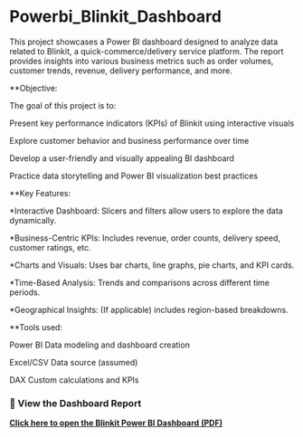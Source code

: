 # Powerbi_Blinkit_Dashboard
This project showcases a Power BI dashboard designed to analyze data related to Blinkit, a quick-commerce/delivery service platform. The report provides insights into various business metrics such as order volumes, customer trends, revenue, delivery performance, and more.


**Objective:

The goal of this project is to:

Present key performance indicators (KPIs) of Blinkit using interactive visuals

Explore customer behavior and business performance over time

Develop a user-friendly and visually appealing BI dashboard

Practice data storytelling and Power BI visualization best practices



**Key Features:

 *Interactive Dashboard: Slicers and filters allow users to explore the data dynamically.

 *Business-Centric KPIs: Includes revenue, order counts, delivery speed, customer ratings, etc.

 *Charts and Visuals: Uses bar charts, line graphs, pie charts, and KPI cards.

 *Time-Based Analysis: Trends and comparisons across different time periods.

 *Geographical Insights: (If applicable) includes region-based breakdowns.



**Tools used:

Power BI	Data modeling and dashboard creation

Excel/CSV	Data source (assumed)

DAX	Custom calculations and KPIs



### 🔗 View the Dashboard Report

 **[Click here to open the Blinkit Power BI Dashboard (PDF)](https://github.com/pallavi544/Powerbi_Blinkit_Dashboard/blob/main/blink%20it%20project.pdf)**  
